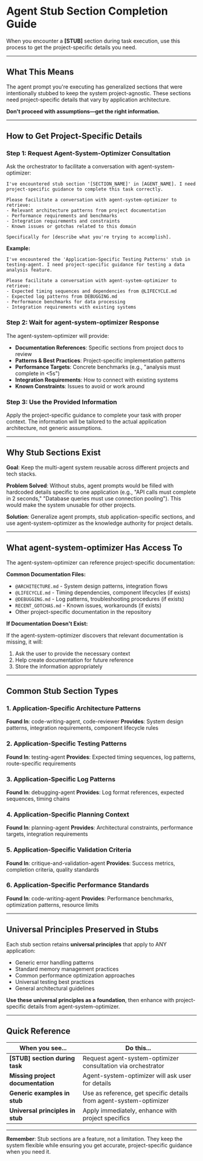 # Agent Stub Section Completion Guide

When you encounter a **[STUB]** section during task execution, use this process to get the project-specific details you need.

---

## What This Means

The agent prompt you're executing has generalized sections that were intentionally stubbed to keep the system project-agnostic. These sections need project-specific details that vary by application architecture.

**Don't proceed with assumptions—get the right information.**

---

## How to Get Project-Specific Details

### Step 1: Request Agent-System-Optimizer Consultation

Ask the orchestrator to facilitate a conversation with agent-system-optimizer:

```
I've encountered stub section '[SECTION_NAME]' in [AGENT_NAME]. I need project-specific guidance to complete this task correctly.

Please facilitate a conversation with agent-system-optimizer to retrieve:
- Relevant architecture patterns from project documentation
- Performance requirements and benchmarks
- Integration requirements and constraints
- Known issues or gotchas related to this domain

Specifically for [describe what you're trying to accomplish].
```

**Example:**
```
I've encountered the 'Application-Specific Testing Patterns' stub in testing-agent. I need project-specific guidance for testing a data analysis feature.

Please facilitate a conversation with agent-system-optimizer to retrieve:
- Expected timing sequences and dependencies from @LIFECYCLE.md
- Expected log patterns from DEBUGGING.md
- Performance benchmarks for data processing
- Integration requirements with existing systems
```

### Step 2: Wait for agent-system-optimizer Response

The agent-system-optimizer will provide:
- **Documentation References**: Specific sections from project docs to review
- **Patterns & Best Practices**: Project-specific implementation patterns
- **Performance Targets**: Concrete benchmarks (e.g., "analysis must complete in <5s")
- **Integration Requirements**: How to connect with existing systems
- **Known Constraints**: Issues to avoid or work around

### Step 3: Use the Provided Information

Apply the project-specific guidance to complete your task with proper context. The information will be tailored to the actual application architecture, not generic assumptions.

---

## Why Stub Sections Exist

**Goal**: Keep the multi-agent system reusable across different projects and tech stacks.

**Problem Solved**: Without stubs, agent prompts would be filled with hardcoded details specific to one application (e.g., "API calls must complete in 2 seconds," "Database queries must use connection pooling"). This would make the system unusable for other projects.

**Solution**: Generalize agent prompts, stub application-specific sections, and use agent-system-optimizer as the knowledge authority for project details.

---

## What agent-system-optimizer Has Access To

The agent-system-optimizer can reference project-specific documentation:

**Common Documentation Files:**
- `@ARCHITECTURE.md` - System design patterns, integration flows
- `@LIFECYCLE.md` - Timing dependencies, component lifecycles (if exists)
- `@DEBUGGING.md` - Log patterns, troubleshooting procedures (if exists)
- `RECENT_GOTCHAS.md` - Known issues, workarounds (if exists)
- Other project-specific documentation in the repository

**If Documentation Doesn't Exist:**

If the agent-system-optimizer discovers that relevant documentation is missing, it will:
1. Ask the user to provide the necessary context
2. Help create documentation for future reference
3. Store the information appropriately

---

## Common Stub Section Types

### 1. Application-Specific Architecture Patterns
**Found In**: code-writing-agent, code-reviewer
**Provides**: System design patterns, integration requirements, component lifecycle rules

### 2. Application-Specific Testing Patterns
**Found In**: testing-agent
**Provides**: Expected timing sequences, log patterns, route-specific requirements

### 3. Application-Specific Log Patterns
**Found In**: debugging-agent
**Provides**: Log format references, expected sequences, timing chains

### 4. Application-Specific Planning Context
**Found In**: planning-agent
**Provides**: Architectural constraints, performance targets, integration requirements

### 5. Application-Specific Validation Criteria
**Found In**: critique-and-validation-agent
**Provides**: Success metrics, completion criteria, quality standards

### 6. Application-Specific Performance Standards
**Found In**: code-writing-agent
**Provides**: Performance benchmarks, optimization patterns, resource limits

---

## Universal Principles Preserved in Stubs

Each stub section retains **universal principles** that apply to ANY application:

- Generic error handling patterns
- Standard memory management practices
- Common performance optimization approaches
- Universal testing best practices
- General architectural guidelines

**Use these universal principles as a foundation**, then enhance with project-specific details from agent-system-optimizer.

---

## Quick Reference

| When you see... | Do this... |
|----------------|-----------|
| **[STUB] section during task** | Request agent-system-optimizer consultation via orchestrator |
| **Missing project documentation** | Agent-system-optimizer will ask user for details |
| **Generic examples in stub** | Use as reference, get specific details from agent-system-optimizer |
| **Universal principles in stub** | Apply immediately, enhance with project specifics |

---

**Remember**: Stub sections are a feature, not a limitation. They keep the system flexible while ensuring you get accurate, project-specific guidance when you need it.
